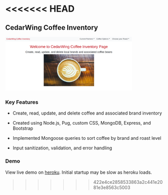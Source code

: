 <<<<<<< HEAD
=======
## CedarWing Coffee Inventory

<div>
<img src="/CoffeeInventoryApp.png" alt="CedarWing" width="400">
</div>

### Key Features

* Create, read, update, and delete coffee and associated brand inventory

* Created using Node.js, Pug, custom CSS, MongoDB, Express, and Bootstrap

* Implemented Mongoose queries to sort coffee by brand and roast level

* Input sanitization, validation, and error handling

### Demo
View live demo on [heroku](https://cedarwing.herokuapp.com/). Initial startup may be slow as heroku loads.
>>>>>>> 422e4ce2858533863a2c441e2081e3e8563c5003
